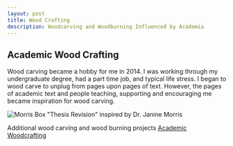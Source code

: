 ```yaml
---
layout: post
title: Wood Crafting
description: Woodcarving and Woodburning Influenced by Academia
---
```

## Academic Wood Crafting

Wood carving became a hobby for me in 2014. I was working through my undergraduate degree, had a part time job, and typical life stress. I began to wood carve to unplug from pages upon pages of text. However, the pages of academic text and people teaching, supporting and encouraging me became inspiration for wood carving. 

 ![Morris Box](/Prof-Webbie/assets/images/Morris.png "Thesis Revisions") 
"Thesis Revision" inspired by Dr. Janine Morris

Additional wood carving and wood burning projects
 [Academic Woodcrafting](https://woodcrafting.omeka.net/)